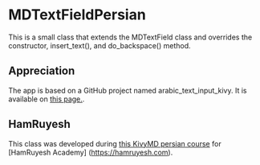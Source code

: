 # MDTextFieldPersian

This is a small class that extends the MDTextField class and overrides the constructor, insert_text(), and do_backspace() method.

## Appreciation 

The app is based on a GitHub project named arabic_text_input_kivy. It is available on [this page.](https://github.com/eliasaj92/arabic_text_input_kivy).

## HamRuyesh

This class was developed during [this KivyMD persian course](https://github.com/mostafa-asefy/kivy_tutorials) for [HamRuyesh Academy] (https://hamruyesh.com).